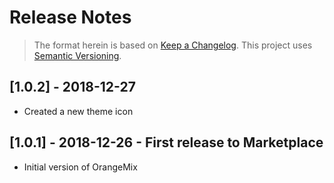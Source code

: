 # Release Notes

> The format herein is based on [Keep a Changelog](https://keepachangelog.com/en/1.0.0/). This project uses [Semantic Versioning](https://semver.org/spec/v2.0.0.html).

## [1.0.2] - 2018-12-27

- Created a new theme icon
  
## [1.0.1] - 2018-12-26 - First release to Marketplace

- Initial version of OrangeMix